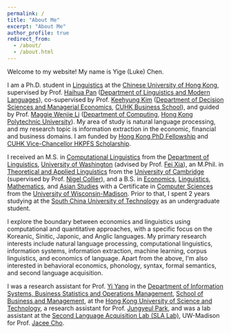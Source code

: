 ```yaml
---
permalink: /
title: "About Me"
excerpt: "About Me"
author_profile: true
redirect_from: 
  - /about/
  - /about.html
---
```


Welcome to my website! My name is Yige (Luke) Chen. <!-- Yige is my legal name, but I also go by Luke. -->

I am a Ph.D. student in [Linguistics](http://ling.cuhk.edu.hk/index.php) at the [Chinese University of Hong Kong](https://www.cuhk.edu.hk/english/), supervised by Prof. [Haihua Pan](http://ling.cuhk.edu.hk/p_pan.php) ([Department of Linguistics and Modern Languages](http://ling.cuhk.edu.hk/)), co-supervised by Prof. [Keehyung Kim](https://www.bschool.cuhk.edu.hk/staff/kim-keehyung/) ([Department of Decision Sciences and Managerial Economics](https://www.bschool.cuhk.edu.hk/departments/decision-sciences-and-managerial-economics/), [CUHK Business School](https://www.bschool.cuhk.edu.hk/)), and guided by Prof. [Maggie Wenjie Li](https://www.polyu.edu.hk/comp/people/academic-staff/prof-li-wenjie-maggie/) ([Department of Computing](https://www.polyu.edu.hk/comp/), [Hong Kong Polytechnic University](https://www.polyu.edu.hk/en/)). My area of study is natural language processing, and my research topic is information extraction in the economic, financial and business domains. I am funded by [Hong Kong PhD Fellowship](https://www.ugc.edu.hk/eng/rgc/funding_opport/hkpfs/) and [CUHK Vice-Chancellor HKPFS Scholarship](https://www.gs.cuhk.edu.hk/admissions/scholarships-fees/hkpfs). 

I received an M.S. in [Computational Linguistics](https://www.compling.uw.edu/) from the [Department of Linguistics](https://linguistics.washington.edu/), [University of Washington](https://www.washington.edu/) (advised by Prof. [Fei Xia](https://linguistics.washington.edu/people/fei-xia)), an M.Phil. in [Theoretical and Applied Linguistics](https://www.mmll.cam.ac.uk/dtal) from the [University of Cambridge](https://www.cam.ac.uk/) (supervised by Prof. [Nigel Collier](https://www.mmll.cam.ac.uk/nhc30)), and a B.S. in [Economics](https://econ.wisc.edu/), [Linguistics](https://langsci.wisc.edu/), [Mathematics](http://www.math.wisc.edu/), and [Asian Studies](https://eastasia.wisc.edu/) with a Certificate in [Computer Sciences](https://www.cs.wisc.edu/) from the [University of Wisconsin-Madison](https://www.wisc.edu/). Prior to that, I spent 2 years studying at the [South China University of Technology](https://www.scut.edu.cn/en/) as an undergraduate student. 

I explore the boundary between economics and linguistics using computational and quantitative approaches, with a specific focus on the Koreanic, Sinitic, Japonic, and Anglic languages. My primary research interests include natural language processing, computational linguistics, information systems, information extraction<!-- (esp. in the domains of economics, finance, and business)-->, machine learning, corpus linguistics, <!--machine translation, -->and economics of language. Apart from the above, I'm also interested in behavioral economics, <!--econometrics, -->phonology, syntax, formal semantics, <!--historical linguistics, -->and second language acquisition<!--, and East Asian languages (Korean, Chinese Dialects, Classical Chinese, and Japanese)-->. 

I was a research assistant for Prof. [Yi Yang](https://isom.hkust.edu.hk/faculty-and-staff/directory/imyiyang) in the [Department of Information Systems, Business Statistics and Operations Management](https://isom.hkust.edu.hk/), [School of Business and Management](https://bm.hkust.edu.hk/), at the [Hong Kong University of Science and Technology](https://hkust.edu.hk/), a research assistant for Prof. [Jungyeul Park](https://linguistics.ubc.ca/profile/jungyeul-park), and was a lab assistant at the [Second Language Acquisition Lab (SLA Lab)](https://dept.english.wisc.edu/slalab/), UW-Madison for Prof. [Jacee Cho](https://english.wisc.edu/staff/cho-jacee/). 
